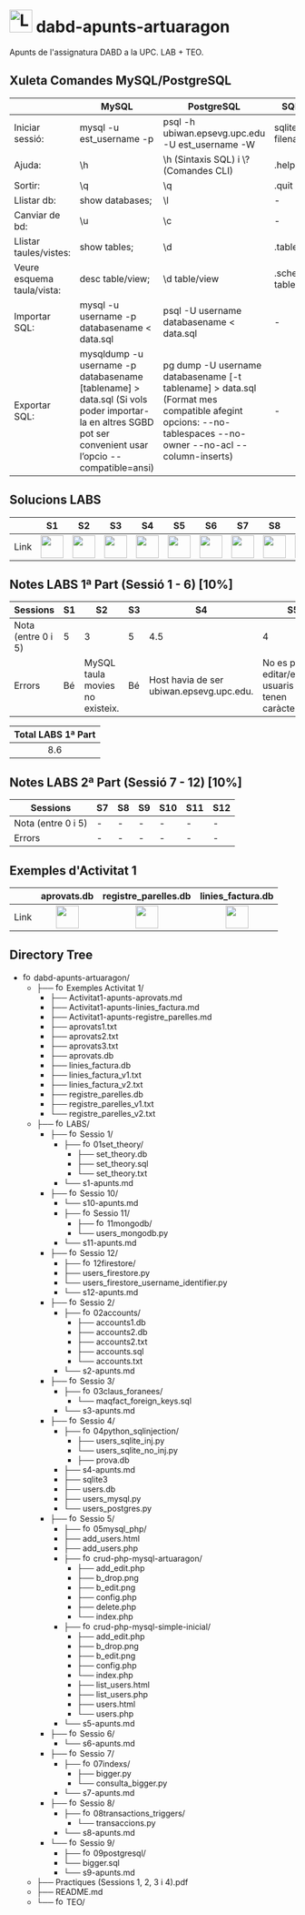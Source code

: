 # <img src="https://github.com/artHub-j/dabd-apunts-artuaragon/assets/92806890/bd0f85c2-26ab-488e-98e3-cce94a095788" alt="Logo_UPC svg" width="40" height="40"> dabd-apunts-artuaragon
Apunts de l'assignatura DABD a la UPC. LAB + TEO.

## Xuleta Comandes MySQL/PostgreSQL

|   |MySQL|PostgreSQL|SQLite3|
|---|-----|---------|---|
|Iniciar sessió: |mysql -u est_username -p | psql -h ubiwan.epsevg.upc.edu -U est_username -W   | sqlite3 filename.db  |
|Ajuda: |\h| \h (Sintaxis SQL) i \\? (Comandes CLI)                                             | .help|
|Sortir: |\q|\q                                                                                 | .quit / .exit  |
|Llistar db: |show databases;| \l                                                               |  -  |
|Canviar de bd: |\u| \c                                                                         |  - |
|Llistar taules/vistes: |show tables;|\d                                                        | .tables |
|Veure esquema taula/vista: |desc table/view;|\d table/view                                     | .schema tablename |
|Importar SQL: |mysql -u username -p databasename < data.sql| psql -U username databasename < data.sql| - |
|Exportar SQL: |mysqldump -u username -p databasename [tablename] > data.sql (Si vols poder importar-la en altres SGBD pot ser convenient usar l’opcio --compatible=ansi)| pg dump -U username databasename [-t tablename] > data.sql (Format mes compatible afegint opcions: --no-tablespaces --no-owner --no-acl --column-inserts)| - |

## Solucions LABS

|    |S1|S2|S3|S4|S5|S6|S7|S8|S9|S10|S11|S12|
|----|--|--|--|--|--|--|--|--|--|--|--|--|
|Link|[<img src="https://github.com/artHub-j/dabd-apunts-artuaragon/assets/92806890/771e2532-56fb-4ee6-ae5c-5795eb752acd" width="40" height="40">](https://github.com/artHub-j/dabd-apunts-artuaragon/blob/main/LABS/Sessio%201/s1-apunts.md)|[<img src="https://github.com/artHub-j/dabd-apunts-artuaragon/assets/92806890/771e2532-56fb-4ee6-ae5c-5795eb752acd" width="40" height="40">](https://github.com/artHub-j/dabd-apunts-artuaragon/blob/main/LABS/Sessio%202/s2-apunts.md)|[<img src="https://github.com/artHub-j/dabd-apunts-artuaragon/assets/92806890/771e2532-56fb-4ee6-ae5c-5795eb752acd" width="40" height="40">](https://github.com/artHub-j/dabd-apunts-artuaragon/blob/main/LABS/Sessio%203/s3-apunts.md)|[<img src="https://github.com/artHub-j/dabd-apunts-artuaragon/assets/92806890/771e2532-56fb-4ee6-ae5c-5795eb752acd" width="40" height="40">](https://github.com/artHub-j/dabd-apunts-artuaragon/blob/main/LABS/Sessio%204/s4-apunts.md)|[<img src="https://github.com/artHub-j/dabd-apunts-artuaragon/assets/92806890/771e2532-56fb-4ee6-ae5c-5795eb752acd" width="40" height="40">](https://github.com/artHub-j/dabd-apunts-artuaragon/blob/main/LABS/Sessio%205/s5-apunts.md)|[<img src="https://github.com/artHub-j/dabd-apunts-artuaragon/assets/92806890/771e2532-56fb-4ee6-ae5c-5795eb752acd" width="40" height="40">](https://github.com/artHub-j/dabd-apunts-artuaragon/blob/main/LABS/Sessio%206/s6-apunts.md)|[<img src="https://github.com/artHub-j/dabd-apunts-artuaragon/assets/92806890/771e2532-56fb-4ee6-ae5c-5795eb752acd" width="40" height="40">](https://github.com/artHub-j/dabd-apunts-artuaragon/blob/main/LABS/Sessio%207/s7-apunts.md)|[<img src="https://github.com/artHub-j/dabd-apunts-artuaragon/assets/92806890/771e2532-56fb-4ee6-ae5c-5795eb752acd" width="40" height="40">](https://github.com/artHub-j/dabd-apunts-artuaragon/blob/main/LABS/Sessio%208/s8-apunts.md)|[<img src="https://github.com/artHub-j/dabd-apunts-artuaragon/assets/92806890/771e2532-56fb-4ee6-ae5c-5795eb752acd" width="40" height="40">](https://github.com/artHub-j/dabd-apunts-artuaragon/blob/main/LABS/Sessio%209/s9-apunts.md)|[<img src="https://github.com/artHub-j/dabd-apunts-artuaragon/assets/92806890/771e2532-56fb-4ee6-ae5c-5795eb752acd" width="40" height="40">](https://github.com/artHub-j/dabd-apunts-artuaragon/blob/main/LABS/Sessio%2010/s10-apunts.md)|[<img src="https://github.com/artHub-j/dabd-apunts-artuaragon/assets/92806890/771e2532-56fb-4ee6-ae5c-5795eb752acd" width="40" height="40">](https://github.com/artHub-j/dabd-apunts-artuaragon/blob/main/LABS/Sessio%2011/s11-apunts.md)|[<img src="https://github.com/artHub-j/dabd-apunts-artuaragon/assets/92806890/771e2532-56fb-4ee6-ae5c-5795eb752acd" width="40" height="40">](https://github.com/artHub-j/dabd-apunts-artuaragon/blob/main/LABS/Sessio%2012/s12-apunts.md)|

## Notes LABS 1ª Part (Sessió 1 - 6) [10%]

| Sessions           |S1| S2                               | S3 | S4 | S5 | S6 |
|--------------------|--|----------------------------------|----|----|----|----|
| Nota (entre 0 i 5) |5 |3                                | 5  | 4.5  | 4  | 5  |
| Errors             |Bé|MySQL taula movies no existeix.  | Bé | Host havia de ser ubiwan.epsevg.upc.edu. | No es poden editar/eliminar usuaris que tenen caràcter ".   | Bé |

|Total LABS 1ª Part|
|:---:|
|8.6|

## Notes LABS 2ª Part (Sessió 7 - 12) [10%]

| Sessions           |S7|S8|S9|S10|S11|S12|
|--------------------|--|--|--|---|---|---|
| Nota (entre 0 i 5) |- |- |- | - | - | - |
| Errors             |- |- |- | - | - | - |

## Exemples d'Activitat 1

|    |aprovats.db|registre_parelles.db|linies_factura.db|
|----|:---------:|:------------------:|:---------------:|
|Link|[<img src="https://github.com/artHub-j/dabd-apunts-artuaragon/assets/92806890/771e2532-56fb-4ee6-ae5c-5795eb752acd" width="40" height="40">](https://github.com/artHub-j/dabd-apunts-artuaragon/blob/main/Exemples%20Activitat%201/Activitat1-apunts-aprovats.md)|[<img src="https://github.com/artHub-j/dabd-apunts-artuaragon/assets/92806890/771e2532-56fb-4ee6-ae5c-5795eb752acd" width="40" height="40">](https://github.com/artHub-j/dabd-apunts-artuaragon/blob/main/Exemples%20Activitat%201/Activitat1-apunts-registre_parelles.md)|[<img src="https://github.com/artHub-j/dabd-apunts-artuaragon/assets/92806890/771e2532-56fb-4ee6-ae5c-5795eb752acd" width="40" height="40">](https://github.com/artHub-j/dabd-apunts-artuaragon/blob/main/Exemples%20Activitat%201/Activitat1-apunts-linies_factura.md)|

## Directory Tree

- <img src="https://github.com/artHub-j/dabd-apunts-artuaragon/assets/92806890/1dc870d5-fb16-43e4-97e9-9b5873051af9" width="15" alt="folder"> dabd-apunts-artuaragon/
  - ├── <img src="https://github.com/artHub-j/dabd-apunts-artuaragon/assets/92806890/1dc870d5-fb16-43e4-97e9-9b5873051af9" width="15" alt="folder"> Exemples Activitat 1/
    - ├── Activitat1-apunts-aprovats.md
    - ├── Activitat1-apunts-linies_factura.md
    - ├── Activitat1-apunts-registre_parelles.md
    - ├── aprovats1.txt
    - ├── aprovats2.txt
    - ├── aprovats3.txt
    - ├── aprovats.db
    - ├── linies_factura.db
    - ├── linies_factura_v1.txt
    - ├── linies_factura_v2.txt
    - ├── registre_parelles.db
    - ├── registre_parelles_v1.txt
    - └── registre_parelles_v2.txt
  - ├── <img src="https://github.com/artHub-j/dabd-apunts-artuaragon/assets/92806890/1dc870d5-fb16-43e4-97e9-9b5873051af9" width="15" alt="folder"> LABS/
    - ├── <img src="https://github.com/artHub-j/dabd-apunts-artuaragon/assets/92806890/1dc870d5-fb16-43e4-97e9-9b5873051af9" width="15" alt="folder"> Sessio 1/
      - ├── <img src="https://github.com/artHub-j/dabd-apunts-artuaragon/assets/92806890/1dc870d5-fb16-43e4-97e9-9b5873051af9" width="15" alt="folder"> 01set_theory/
        - ├── set_theory.db
        - ├── set_theory.sql
        - └── set_theory.txt
      - └── s1-apunts.md
    - ├── <img src="https://github.com/artHub-j/dabd-apunts-artuaragon/assets/92806890/1dc870d5-fb16-43e4-97e9-9b5873051af9" width="15" alt="folder"> Sessio 10/
      - └── s10-apunts.md
      - ├── <img src="https://github.com/artHub-j/dabd-apunts-artuaragon/assets/92806890/1dc870d5-fb16-43e4-97e9-9b5873051af9" width="15" alt="folder"> Sessio 11/
        - ├── <img src="https://github.com/artHub-j/dabd-apunts-artuaragon/assets/92806890/1dc870d5-fb16-43e4-97e9-9b5873051af9" width="15" alt="folder"> 11mongodb/
        - └── users_mongodb.py
      - └── s11-apunts.md
    - ├── <img src="https://github.com/artHub-j/dabd-apunts-artuaragon/assets/92806890/1dc870d5-fb16-43e4-97e9-9b5873051af9" width="15" alt="folder"> Sessio 12/
        - ├── <img src="https://github.com/artHub-j/dabd-apunts-artuaragon/assets/92806890/1dc870d5-fb16-43e4-97e9-9b5873051af9" width="15" alt="folder"> 12firestore/
        - ├── users_firestore.py
        - └── users_firestore_username_identifier.py
      - └── s12-apunts.md
    - ├── <img src="https://github.com/artHub-j/dabd-apunts-artuaragon/assets/92806890/1dc870d5-fb16-43e4-97e9-9b5873051af9" width="15" alt="folder"> Sessio 2/
        - ├── <img src="https://github.com/artHub-j/dabd-apunts-artuaragon/assets/92806890/1dc870d5-fb16-43e4-97e9-9b5873051af9" width="15" alt="folder"> 02accounts/
          - ├── accounts1.db
          - ├── accounts2.db
          - ├── accounts2.txt
          - ├── accounts.sql
          - └── accounts.txt
        - └── s2-apunts.md
    - ├── <img src="https://github.com/artHub-j/dabd-apunts-artuaragon/assets/92806890/1dc870d5-fb16-43e4-97e9-9b5873051af9" width="15" alt="folder"> Sessio 3/
        - ├── <img src="https://github.com/artHub-j/dabd-apunts-artuaragon/assets/92806890/1dc870d5-fb16-43e4-97e9-9b5873051af9" width="15" alt="folder"> 03claus_foranees/
          - └── maqfact_foreign_keys.sql
        - └── s3-apunts.md
    - ├── <img src="https://github.com/artHub-j/dabd-apunts-artuaragon/assets/92806890/1dc870d5-fb16-43e4-97e9-9b5873051af9" width="15" alt="folder"> Sessio 4/
        - ├── <img src="https://github.com/artHub-j/dabd-apunts-artuaragon/assets/92806890/1dc870d5-fb16-43e4-97e9-9b5873051af9" width="15" alt="folder"> 04python_sqlinjection/
          - ├── users_sqlite_inj.py
          - └── users_sqlite_no_inj.py
          - ├── prova.db
      - ├── s4-apunts.md
      - ├── sqlite3
      - ├── users.db
      - ├── users_mysql.py
      - └── users_postgres.py
    - ├── <img src="https://github.com/artHub-j/dabd-apunts-artuaragon/assets/92806890/1dc870d5-fb16-43e4-97e9-9b5873051af9" width="15" alt="folder"> Sessio 5/
        - ├── <img src="https://github.com/artHub-j/dabd-apunts-artuaragon/assets/92806890/1dc870d5-fb16-43e4-97e9-9b5873051af9" width="15" alt="folder"> 05mysql_php/
        - ├── add_users.html
        - ├── add_users.php
      - ├── <img src="https://github.com/artHub-j/dabd-apunts-artuaragon/assets/92806890/1dc870d5-fb16-43e4-97e9-9b5873051af9" width="15" alt="folder"> crud-php-mysql-artuaragon/
        - ├── add_edit.php
        - ├── b_drop.png
        - ├── b_edit.png
        - ├── config.php
        - ├── delete.php
        - └── index.php
      - ├── <img src="https://github.com/artHub-j/dabd-apunts-artuaragon/assets/92806890/1dc870d5-fb16-43e4-97e9-9b5873051af9" width="15" alt="folder"> crud-php-mysql-simple-inicial/
        - ├── add_edit.php
        - ├── b_drop.png
        - ├── b_edit.png
        - ├── config.php
        - └── index.php
        - ├── list_users.html
        - ├── list_users.php
        - ├── users.html
        - └── users.php
      - └── s5-apunts.md
    - ├── <img src="https://github.com/artHub-j/dabd-apunts-artuaragon/assets/92806890/1dc870d5-fb16-43e4-97e9-9b5873051af9" width="15" alt="folder"> Sessio 6/
      - └── s6-apunts.md
    - ├── <img src="https://github.com/artHub-j/dabd-apunts-artuaragon/assets/92806890/1dc870d5-fb16-43e4-97e9-9b5873051af9" width="15" alt="folder"> Sessio 7/
      - ├── <img src="https://github.com/artHub-j/dabd-apunts-artuaragon/assets/92806890/1dc870d5-fb16-43e4-97e9-9b5873051af9" width="15" alt="folder"> 07indexs/
        - ├── bigger.py
        - └── consulta_bigger.py
      - └── s7-apunts.md
    - ├── <img src="https://github.com/artHub-j/dabd-apunts-artuaragon/assets/92806890/1dc870d5-fb16-43e4-97e9-9b5873051af9" width="15" alt="folder"> Sessio 8/
      - ├── <img src="https://github.com/artHub-j/dabd-apunts-artuaragon/assets/92806890/1dc870d5-fb16-43e4-97e9-9b5873051af9" width="15" alt="folder"> 08transactions_triggers/
        - └── transaccions.py
      - └── s8-apunts.md
    - └── <img src="https://github.com/artHub-j/dabd-apunts-artuaragon/assets/92806890/1dc870d5-fb16-43e4-97e9-9b5873051af9" width="15" alt="folder"> Sessio 9/
        - ├── <img src="https://github.com/artHub-j/dabd-apunts-artuaragon/assets/92806890/1dc870d5-fb16-43e4-97e9-9b5873051af9" width="15" alt="folder"> 09postgresql/
        - └── bigger.sql
      - └── s9-apunts.md
  - ├── Practiques (Sessions 1, 2, 3 i 4).pdf
  - ├── README.md
  - └── <img src="https://github.com/artHub-j/dabd-apunts-artuaragon/assets/92806890/1dc870d5-fb16-43e4-97e9-9b5873051af9" width="15" alt="folder"> TEO/
